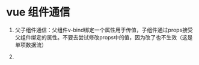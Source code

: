 # vue 组件通信
1. 父子组件通信：父组件v-bind绑定一个属性用于传值，子组件通过props接受父组件绑定的属性。不要去尝试修改props中的值，因为改了也不生效（这是单项数据流）

2. 